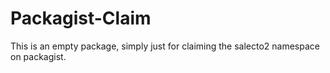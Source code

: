 # Packagist-Claim

This is an empty package, simply just for claiming the salecto2 namespace on packagist. 
